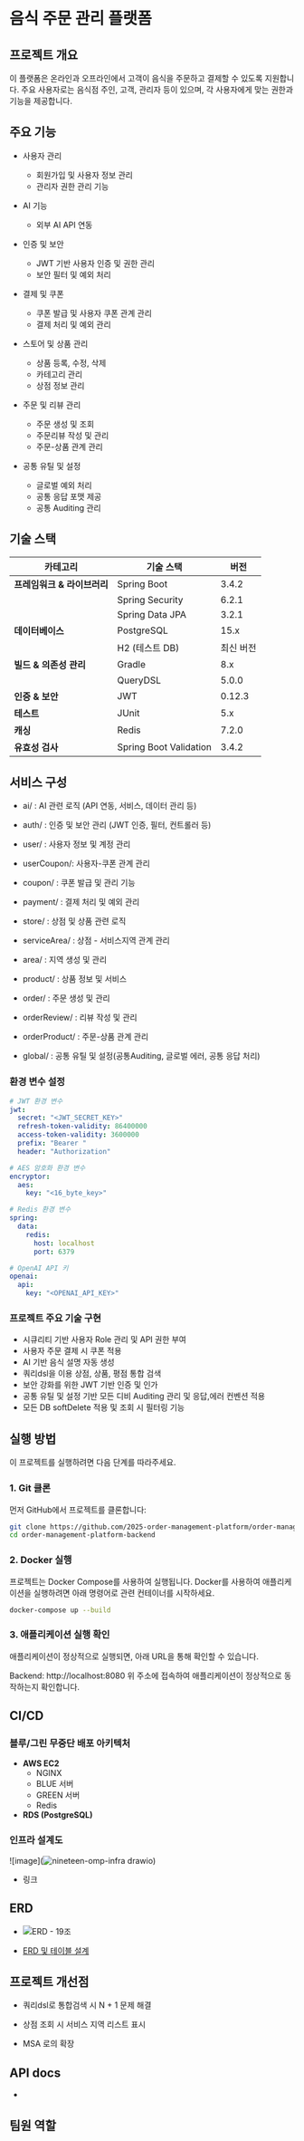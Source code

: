 # 음식 주문 관리 플랫폼



## 프로젝트 개요

이 플랫폼은 온라인과 오프라인에서 고객이 음식을 주문하고 결제할 수 있도록 지원합니다. 주요 사용자로는 음식점 주인, 고객, 관리자 등이 있으며, 각 사용자에게 맞는 권한과 기능을 제공합니다.



## 주요 기능
- 사용자 관리
  - 회원가입 및 사용자 정보 관리 
  - 관리자 권한 관리 기능
    
- AI 기능
  - 외부 AI API 연동

- 인증 및 보안
  - JWT 기반 사용자 인증 및 권한 관리
  - 보안 필터 및 예외 처리

- 결제 및 쿠폰
  - 쿠폰 발급 및 사용자 쿠폰 관계 관리
  - 결제 처리 및 예외 관리

- 스토어 및 상품 관리
  - 상품 등록, 수정, 삭제
  - 카테고리 관리
  - 상점 정보 관리

- 주문 및 리뷰 관리
  - 주문 생성 및 조회
  - 주문리뷰 작성 및 관리
  - 주문-상품 관계 관리

- 공통 유틸 및 설정
  - 글로벌 예외 처리
  - 공통 응답 포맷 제공
  - 공통 Auditing 관리

    

## 기술 스택

| **카테고리**          | **기술 스택**              | **버전** |
| ----------------- | ---------------------- | ------ |
| **프레임워크 & 라이브러리** | Spring Boot            | 3.4.2  |
|                   | Spring Security        | 6.2.1  |
|                   | Spring Data JPA        | 3.2.1  |
| **데이터베이스**        | PostgreSQL             | 15.x   |
|                   | H2 (테스트 DB)            | 최신 버전  |
| **빌드 & 의존성 관리**   | Gradle                 | 8.x    |
|                   | QueryDSL               | 5.0.0  |
| **인증 & 보안**       | JWT                    | 0.12.3 |
| **테스트**           | JUnit                  | 5.x    |
| **캐싱**            | Redis                  | 7.2.0  |
| **유효성 검사**        | Spring Boot Validation | 3.4.2  |



## 서비스 구성 
- ai/ : AI 관련 로직 (API 연동, 서비스, 데이터 관리 등)

- auth/ : 인증 및 보안 관리 (JWT 인증, 필터, 컨트롤러 등)

- user/ : 사용자 정보 및 계정 관리
  
- userCoupon/: 사용자-쿠폰 관계 관리

- coupon/ : 쿠폰 발급 및 관리 기능

- payment/ : 결제 처리 및 예외 관리

- store/ : 상점 및 상품 관련 로직
  
- serviceArea/ : 상점 - 서비스지역 관계 관리
  
- area/ : 지역 생성 및 관리

- product/ : 상품 정보 및 서비스

- order/ : 주문 생성 및 관리

- orderReview/ : 리뷰 작성 및 관리

- orderProduct/ : 주문-상품 관계 관리

- global/ : 공통 유틸 및 설정(공통Auditing, 글로벌 에러, 공통 응답 처리)
  

### 환경 변수 설정

```yaml
# JWT 환경 변수
jwt:
  secret: "<JWT_SECRET_KEY>"
  refresh-token-validity: 86400000
  access-token-validity: 3600000
  prefix: "Bearer "
  header: "Authorization"

# AES 암호화 환경 변수
encryptor:
  aes:
    key: "<16_byte_key>"

# Redis 환경 변수
spring:
  data:
    redis:
      host: localhost
      port: 6379

# OpenAI API 키
openai:
  api:
    key: "<OPENAI_API_KEY>"
```

### 프로젝트 주요 기술 구현

- 시큐리티 기반 사용자 Role 관리 및 API 권한 부여
- 사용자 주문 결제 시 쿠폰 적용
- AI 기반 음식 설명 자동 생성
- 쿼리dsl을 이용 상점, 상품, 평점 통합 검색
- 보안 강화를 위한 JWT 기반 인증 및 인가
- 공통 유틸 및 설정 기반 모든 디비 Auditing 관리 및 응답,에러 컨벤션 적용
- 모든 DB softDelete 적용 및 조회 시 필터링 기능



## 실행 방법
이 프로젝트를 실행하려면 다음 단계를 따라주세요.


### 1. Git 클론

먼저 GitHub에서 프로젝트를 클론합니다:

```bash
git clone https://github.com/2025-order-management-platform/order-management-platform-backend.git
cd order-management-platform-backend
```


### 2. Docker 실행
프로젝트는 Docker Compose를 사용하여 실행됩니다. Docker를 사용하여 애플리케이션을 실행하려면 아래 명령어로 관련 컨테이너를 시작하세요.

```bash
docker-compose up --build
```


### 3. 애플리케이션 실행 확인
애플리케이션이 정상적으로 실행되면, 아래 URL을 통해 확인할 수 있습니다.

Backend: http://localhost:8080
위 주소에 접속하여 애플리케이션이 정상적으로 동작하는지 확인합니다.




## CI/CD

### 블루/그린 무중단 배포 아키텍처

- **AWS EC2**
  - NGINX
  - BLUE 서버
  - GREEN 서버
  - Redis
- **RDS (PostgreSQL)**


### 인프라 설계도
![image](![nineteen-omp-infra drawio](https://github.com/user-attachments/assets/8ebe4eeb-f1c9-4b1f-bae5-74db37164089))
- 링크 


## ERD
- ![ERD - 19조](![image](https://github.com/user-attachments/assets/bc00f7d5-2a10-4d79-8248-9bf241156a3a))

- [ERD 및 테이블 설계](https://www.notion.so/teamsparta/ERD-1982dc3ef51480e3a46bded8c16217a9)

## 프로젝트 개선점
- 쿼리dsl로 통합검색 시 N + 1 문제 해결
- 상점 조회 시 서비스 지역 리스트 표시

- MSA 로의 확장
  

## API docs 
- 

## 팀원 역할 

